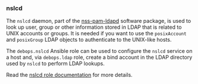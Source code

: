 ### nslcd

The `nslcd` daemon, part of the
[nss-pam-ldapd](https://arthurdejong.org/nss-pam-ldapd/) software
package, is used to look up user, group or other information stored in
LDAP that is related to UNIX accounts or groups. It is needed if you
want to use the `posixAccount` and `posixGroup` LDAP objects to
authenticate to the UNIX-like hosts.

The `debops.nslcd` Ansible role can be used to configure the `nslcd`
service on a host and, via `debops.ldap` role, create a bind account in
the LDAP directory used by `nslcd` to perform LDAP lookups.

Read the [nslcd role documentation](https://docs.debops.org/en/master/ansible/roles/nslcd/) for more details.
